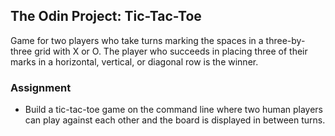 ## The Odin Project: Tic-Tac-Toe
Game for two players who take turns marking the spaces in a three-by-three grid with X or O. The player who succeeds in 
placing three of their marks in a horizontal, vertical, or diagonal row is the winner.

### Assignment
- Build a tic-tac-toe game on the command line where two human players can play against each other and the board is 
displayed in between turns.
